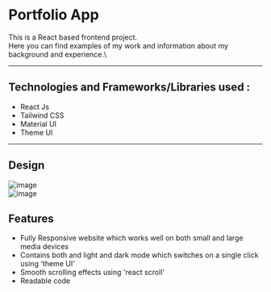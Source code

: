 # Portfolio App
This is a React based frontend project.\
Here you can find examples of my work and information about my background and experience.\

<hr>

## Technologies and Frameworks/Libraries used :
- React Js
- Tailwind CSS
- Material UI
- Theme UI

<hr>

## Design
![image](https://github.com/Zubair-05/Portfolio-App/assets/106993633/d93978bf-c3c9-45b5-9efc-4412ca3fec65)\
![image](https://github.com/Zubair-05/Portfolio-App/assets/106993633/f2212671-affa-477d-a664-9fac2897b64e)

## Features
- Fully Responsive website which works well on both small and large media devices
- Contains both and light and dark mode which switches on a single click using 'theme UI'
- Smooth scrolling effects using 'react scroll'
- Readable code

